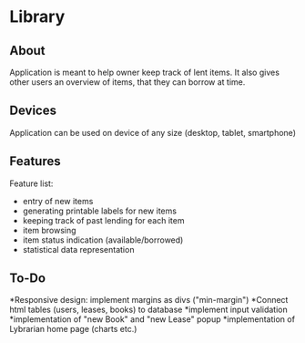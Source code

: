 Library
========

About
-----

Application is meant to help owner keep track of lent items.
It also gives other users an overview of items, that they can borrow at time. 


Devices
--------

Application can be used on device of any size (desktop, tablet, smartphone) 


Features
---------

Feature list:
* entry of new items
* generating printable labels for new items
* keeping track of past lending for each item
* item browsing
* item status indication (available/borrowed)
* statistical data representation


To-Do
------

*Responsive design: implement margins as divs ("min-margin")
*Connect html tables (users, leases, books) to database
*implement input validation 
*implementation of "new Book" and "new Lease" popup
*implementation of Lybrarian home page (charts etc.)
